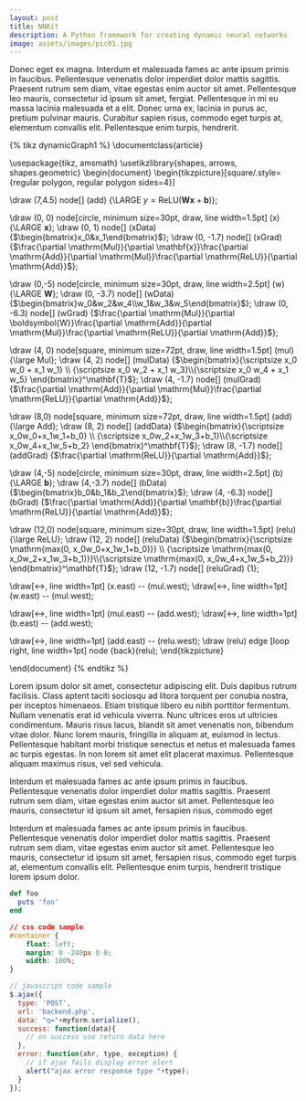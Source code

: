 ```yaml
---
layout: post
title: NNKit
description: A Python framework for creating dynamic neural networks
image: assets/images/pic01.jpg
---
```


Donec eget ex magna. Interdum et malesuada fames ac ante ipsum primis in faucibus. Pellentesque venenatis dolor imperdiet dolor mattis sagittis.
Praesent rutrum sem diam, vitae egestas enim auctor sit amet. Pellentesque leo mauris, consectetur id ipsum sit amet, fergiat.
Pellentesque in mi eu massa lacinia malesuada et a elit. Donec urna ex, lacinia in purus ac, pretium pulvinar mauris.
Curabitur sapien risus, commodo eget turpis at, elementum convallis elit. Pellentesque enim turpis, hendrerit.


{% tikz dynamicGraph1 %}
\documentclass{article}

\usepackage{tikz, amsmath}
\usetikzlibrary{shapes, arrows, shapes.geometric}
\begin{document}
\begin{tikzpicture}[square/.style={regular polygon, regular polygon sides=4}]

\draw (7,4.5) node[] (add) {\LARGE $y = \mathrm{ReLU}(\boldsymbol{W}\mathbf{x} + \mathbf{b})$};


\draw (0, 0) node[circle, minimum size=30pt, draw, line width=1.5pt] (x) {\LARGE $\mathbf{x}$};
\draw (0, 1) node[] (xData) {$\begin{bmatrix}x_0&x_1\end{bmatrix}$};
\draw (0, -1.7) node[] (xGrad) {$\frac{\partial \mathrm{Mul}}{\partial \mathbf{x}}\frac{\partial \mathrm{Add}}{\partial \mathrm{Mul}}\frac{\partial \mathrm{ReLU}}{\partial \mathrm{Add}}$};

\draw (0,-5) node[circle, minimum size=30pt, draw, line width=2.5pt] (w) {\LARGE $\boldsymbol{W}$};
\draw (0, -3.7) node[] (wData) {$\begin{bmatrix}w_0&w_2&w_4\\w_1&w_3&w_5\end{bmatrix}$};
\draw (0, -6.3) node[] (wGrad) {$\frac{\partial \mathrm{Mul}}{\partial \boldsymbol{W}}\frac{\partial \mathrm{Add}}{\partial \mathrm{Mul}}\frac{\partial \mathrm{ReLU}}{\partial \mathrm{Add}}$};

\draw (4, 0) node[square, minimum size=72pt, draw, line width=1.5pt] (mul) {\large $\mathrm{Mul}$};
\draw (4, 2) node[] (mulData) {$\begin{bmatrix}{\scriptsize x_0 w_0 + x_1 w_1} \\ {\scriptsize x_0 w_2 + x_1 w_3}\\{\scriptsize x_0 w_4 + x_1 w_5}
\end{bmatrix}^\mathbf{T}$};
\draw (4, -1.7) node[] (mulGrad) {$\frac{\partial \mathrm{Add}}{\partial \mathrm{Mul}}\frac{\partial \mathrm{ReLU}}{\partial \mathrm{Add}}$};

\draw (8,0) node[square, minimum size=72pt, draw, line width=1.5pt] (add) {\large $\mathrm{Add}$};
\draw (8, 2) node[] (addData) {$\begin{bmatrix}{\scriptsize x_0w_0+x_1w_1+b_0} \\ {\scriptsize x_0w_2+x_1w_3+b_1}\\{\scriptsize x_0w_4+x_1w_5+b_2}
\end{bmatrix}^\mathbf{T}$};
\draw (8, -1.7) node[] (addGrad) {$\frac{\partial \mathrm{ReLU}}{\partial \mathrm{Add}}$};

\draw (4,-5) node[circle, minimum size=30pt, draw, line width=2.5pt] (b) {\LARGE $\mathbf{b}$};
\draw (4,-3.7) node[] (bData) {$\begin{bmatrix}b_0&b_1&b_2\end{bmatrix}$};
\draw (4, -6.3) node[] (bGrad) {$\frac{\partial \mathrm{Add}}{\partial \mathbf{b}}\frac{\partial \mathrm{ReLU}}{\partial \mathrm{Add}}$};

\draw (12,0) node[square, minimum size=30pt, draw, line width=1.5pt] (relu) {\large $\mathrm{ReLU}$};
\draw (12, 2) node[] (reluData) {$\begin{bmatrix}{\scriptsize \mathrm{max(0, x_0w_0+x_1w_1+b_0)}} \\ {\scriptsize \mathrm{max(0,
x_0w_2+x_1w_3+b_1)}}\\{\scriptsize \mathrm{max(0,
x_0w_4+x_1w_5+b_2)}}
\end{bmatrix}^\mathbf{T}$};
\draw (12, -1.7) node[] (reluGrad) {$1$};

\draw[<->, line width=1pt] (x.east) -- (mul.west);
\draw[<->, line width=1pt] (w.east) -- (mul.west);

\draw[<->, line width=1pt] (mul.east) -- (add.west);
\draw[<->, line width=1pt] (b.east) -- (add.west);

\draw[<->, line width=1pt] (add.east) -- (relu.west);
\draw (relu) edge [loop right, line width=1pt] node {back}(relu);
\end{tikzpicture}

\end{document}
{% endtikz %}

Lorem ipsum dolor sit amet, consectetur adipiscing elit. Duis dapibus rutrum facilisis.
Class aptent taciti sociosqu ad litora torquent per conubia nostra, per inceptos himenaeos. Etiam tristique libero eu nibh porttitor fermentum.
Nullam venenatis erat id vehicula viverra. Nunc ultrices eros ut ultricies condimentum.
Mauris risus lacus, blandit sit amet venenatis non, bibendum vitae dolor. Nunc lorem mauris, fringilla in aliquam at, euismod in lectus.
Pellentesque habitant morbi tristique senectus et netus et malesuada fames ac turpis egestas. In non lorem sit amet elit placerat maximus.
Pellentesque aliquam maximus risus, vel sed vehicula.


Interdum et malesuada fames ac ante ipsum primis in faucibus. Pellentesque venenatis dolor imperdiet dolor mattis sagittis.
Praesent rutrum sem diam, vitae egestas enim auctor sit amet. Pellentesque leo mauris, consectetur id ipsum sit amet, fersapien risus, commodo eget




Interdum et malesuada fames ac ante ipsum primis in faucibus. Pellentesque venenatis dolor imperdiet dolor mattis sagittis.
Praesent rutrum sem diam, vitae egestas enim auctor sit amet. Pellentesque leo mauris, consectetur id ipsum sit amet, fersapien risus, commodo eget turpis at, elementum convallis elit.
Pellentesque enim turpis, hendrerit tristique lorem ipsum dolor.

```ruby
def foo
  puts 'foo'
end
```

```css
// css code sample
#container {
    float: left;
    margin: 0 -240px 0 0;
    width: 100%;
}
```


```javascript
// javascript code sample
$.ajax({
  type: 'POST',
  url: 'backend.php',
  data: "q="+myform.serialize(),
  success: function(data){
    // on success use return data here
  },
  error: function(xhr, type, exception) {
    // if ajax fails display error alert
    alert("ajax error response type "+type);
  }
});
```
